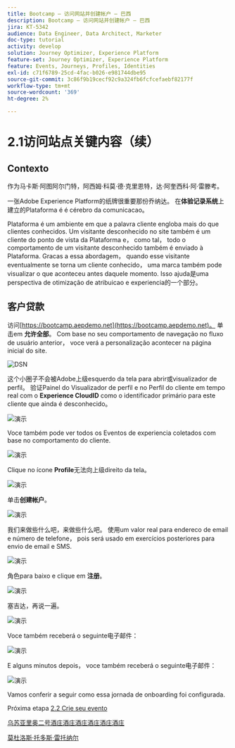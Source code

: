 ```yaml
---
title: Bootcamp — 访问网站并创建帐户 — 巴西
description: Bootcamp — 访问网站并创建帐户 — 巴西
jira: KT-5342
audience: Data Engineer, Data Architect, Marketer
doc-type: tutorial
activity: develop
solution: Journey Optimizer, Experience Platform
feature-set: Journey Optimizer, Experience Platform
feature: Events, Journeys, Profiles, Identities
exl-id: c71f6789-25cd-4fac-b026-e981744dbe95
source-git-commit: 3c86f9b19cecf92c9a324fb6fcfcefaebf82177f
workflow-type: tm+mt
source-wordcount: '369'
ht-degree: 2%

---
```


# 2.1访问站点关键内容（续）

## Contexto

作为马卡斯·阿图阿尔门特，阿西姆·科莫·德·克里恩特，达·阿奎西科·阿·雷滕考。

一张Adobe Experience Platform的纸牌很重要那份乔纳达。 在&#x200B;**体验记录系统**&#x200B;上建立的Plataforma é é cérebro da comunicacao。

Plataforma é um ambiente em que a palavra cliente engloba mais do que clientes conhecidos. Um visitante desconhecido no site também é um cliente do ponto de vista da Plataforma e， como tal， todo o comportamento de um visitante desconhecido também é enviado à Plataforma. Gracas a essa abordagem， quando esse visitante eventualmente se torna um cliente conhecido， uma marca também pode visualizar o que aconteceu antes daquele momento. Isso ajuda是uma perspectiva de otimização de atribuicao e experiencia的一个部分。

## 客户贷款

访问[https://bootcamp.aepdemo.net](https://bootcamp.aepdemo.net)。 单击em **允许全部**。 Com base no seu comportamento de navegação no fluxo de usuário anterior， voce verá a personalização acontecer na página inicial do site.

![DSN](./images/web8.png)

这个小圈子不会被Adobe上级esquerdo da tela para abrir或visualizador de perfil。 验证Painel do Visualizador de perfil e no Perfil do cliente em tempo real com o **Experience CloudID** como o identificador primário para este cliente que ainda é desconhecido。

![演示](./images/pv1.png)

Voce também pode ver todos os Eventos de experiencia coletados com base no comportamento do cliente.

![演示](./images/pv3.png)

Clique no ícone **Profile**&#x200B;无法向上级direito da tela。

![演示](./images/pv4.png)

单击&#x200B;**创建帐户**。

![演示](./images/pv5.png)

我们来做些什么吧，来做些什么吧。 使用um valor real para endereco de email e número de telefone， pois será usado em exercícios posteriores para envio de email e SMS.

![演示](./images/pv7.png)

角色para baixo e clique em **注册**。

![演示](./images/pv8.png)

塞吉达，再说一遍。

![演示](./images/pv9.png)

Voce também receberá o seguinte电子邮件：

![演示](./images/pv10.png)

E alguns minutos depois， voce também receberá o seguinte电子邮件：

![演示](./images/pv11.png)

Vamos conferir a seguir como essa jornada de onboarding foi configurada.

Próxima etapa [2.2 Crie seu evento](./ex2.md)

[乌苏亚里奥二号酒庄酒庄酒庄酒庄酒庄酒庄](./uc2.md)

[莫杜洛斯·托多斯·雷托纳尔](../../overview.md)
